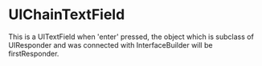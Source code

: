 UIChainTextField
================

This is a UITextField when 'enter' pressed, the object which is subclass of UIResponder and was connected with InterfaceBuilder will be firstResponder.